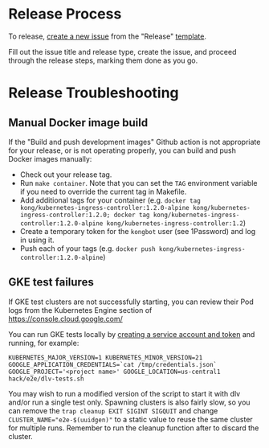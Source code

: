 # Release Process

To release, [create a new issue](https://github.com/Kong/kubernetes-ingress-controller/issues/new/choose) from the "Release" [template](https://github.com/Kong/kubernetes-ingress-controller/blob/main/.github/workflows/release.yaml).

Fill out the issue title and release type, create the issue, and proceed through the release steps, marking them done as you go.

# Release Troubleshooting

## Manual Docker image build

If the "Build and push development images" Github action is not appropriate for your release, or is not operating properly, you can build and push Docker images manually:

- Check out your release tag.
- Run `make container`. Note that you can set the `TAG` environment variable if you need to override the current tag in Makefile.
- Add additional tags for your container (e.g. `docker tag kong/kubernetes-ingress-controller:1.2.0-alpine kong/kubernetes-ingress-controller:1.2.0; docker tag kong/kubernetes-ingress-controller:1.2.0-alpine kong/kubernetes-ingress-controller:1.2`)
- Create a temporary token for the `kongbot` user (see 1Password) and log in using it.
- Push each of your tags (e.g. `docker push kong/kubernetes-ingress-controller:1.2.0-alpine`)

## GKE test failures

If GKE test clusters are not successfully starting, you can review their Pod logs from the Kubernetes Engine section of https://console.cloud.google.com/

You can run GKE tests locally by [creating a service account and token](https://cloud.google.com/docs/authentication/getting-started) and running, for example:

```
KUBERNETES_MAJOR_VERSION=1 KUBERNETES_MINOR_VERSION=21 GOOGLE_APPLICATION_CREDENTIALS=`cat /tmp/credentials.json` GOOGLE_PROJECT='<project name>' GOOGLE_LOCATION=us-central1 hack/e2e/dlv-tests.sh
```

You may wish to run a modified version of the script to start it with dlv and/or run a single test only. Spawning clusters is also fairly slow, so you can remove the `trap cleanup EXIT SIGINT SIGQUIT` and change `CLUSTER_NAME="e2e-$(uuidgen)"` to a static value to reuse the same cluster for multiple runs. Remember to run the cleanup function after to discard the cluster.
